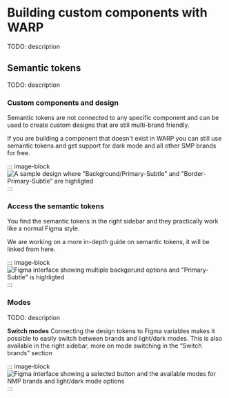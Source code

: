 # Building custom components with WARP
TODO: description

## Semantic tokens
TODO: description

### Custom components and design
Semantic tokens are not connected to any specific component and can be used to create custom designs that are still multi-brand friendly.

If you are building a component that doesn't exist in WARP you can still use semantic tokens and get support for dark mode and all other SMP brands for free.

::: image-block
![A sample design where "Background/Primary-Subtle" and "Border-Primary-Subtle" are highligted](/images/get-started/custom-components-and-design.png)
:::

### Access the semantic tokens
You find the semantic tokens in the right sidebar and they practically work like a normal Figma style.

We are working on a more in-depth guide on semantic tokens, it will be linked from here.

::: image-block
![Figma interface showing multiple backgorund options and "Primary-Subtle" is highligted](/images/get-started/access-the-semantic-tokens.png)
:::

### Modes
TODO: description

**Switch modes**
Connecting the design tokens to Figma variables makes it possible to easily switch between brands and light/dark modes. This is also available in the right sidebar, more on mode switching in the “Switch brands” section

::: image-block
![Figma interface showing a selected button and the available modes for NMP brands and light/dark mode options](/images/foundations/switch-modes.png)
:::